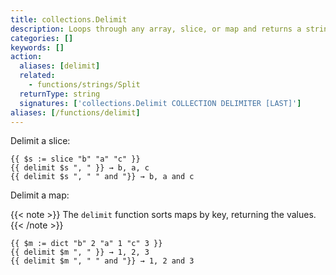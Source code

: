 ```yaml
---
title: collections.Delimit
description: Loops through any array, slice, or map and returns a string of all the values separated by a delimiter.
categories: []
keywords: []
action:
  aliases: [delimit]
  related:
    - functions/strings/Split
  returnType: string
  signatures: ['collections.Delimit COLLECTION DELIMITER [LAST]']
aliases: [/functions/delimit]
---
```


Delimit a slice:

```go-html-template
{{ $s := slice "b" "a" "c" }}
{{ delimit $s ", " }} → b, a, c
{{ delimit $s ", " " and "}} → b, a and c
```

Delimit a map:

{{< note >}}
The `delimit` function sorts maps by key, returning the values.
{{< /note >}}

```go-html-template
{{ $m := dict "b" 2 "a" 1 "c" 3 }}
{{ delimit $m ", " }} → 1, 2, 3
{{ delimit $m ", " " and "}} → 1, 2 and 3
```
